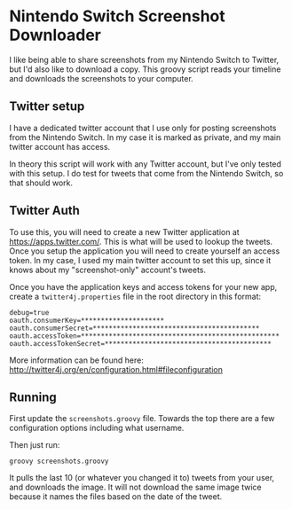 # Nintendo Switch Screenshot Downloader

I like being able to share screenshots from my Nintendo Switch to Twitter, but I'd also like to download a copy. This groovy script reads your timeline and downloads the screenshots to your computer.

## Twitter setup

I have a dedicated twitter account that I use only for posting screenshots from the Nintendo Switch. In my case it is marked as private, and my main twitter account has access.

In theory this script will work with any Twitter account, but I've only tested with this setup. I do test for tweets that come from the Nintendo Switch, so that should work.

## Twitter Auth

To use this, you will need to create a new Twitter application at https://apps.twitter.com/. This is what will be used to lookup the tweets. Once you setup the application you will need to create yourself an access token. In my case, I used my main twitter account to set this up, since it knows about my "screenshot-only" account's tweets.

Once you have the application keys and access tokens for your new app, create a `twitter4j.properties` file in the root directory in this format:

	debug=true
	oauth.consumerKey=*********************
	oauth.consumerSecret=******************************************
	oauth.accessToken=**************************************************
	oauth.accessTokenSecret=******************************************

More information can be found here: http://twitter4j.org/en/configuration.html#fileconfiguration

## Running

First update the `screenshots.groovy` file. Towards the top there are a few configuration options including what username.

Then just run:

	groovy screenshots.groovy

It pulls the last 10 (or whatever you changed it to) tweets from your user, and downloads the image. It will not download the same image twice because it names the files based on the date of the tweet.
